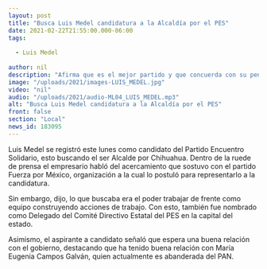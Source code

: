 ```yaml
---
layout: post
title: "Busca Luis Medel candidatura a la Alcaldía por el PES"
date: 2021-02-22T21:55:00.000-06:00
tags:
  
  - Luis Medel
  
author: nil
description: "Afirma que es el mejor partido y que concuerda con su pensar."
image: "/uploads/2021/images-LUIS_MEDEL.jpg"
video: "nil"
audio: "/uploads/2021/audio-ML04_LUIS_MEDEL.mp3"
alt: "Busca Luis Medel candidatura a la Alcaldía por el PES"
front: false
section: "Local"
news_id: 183095
---
```


Luis Medel se registró este lunes como candidato del Partido Encuentro Solidario, esto buscando el ser Alcalde por Chihuahua. Dentro de la ruede de prensa el empresario habló del acercamiento que sostuvo con el partido Fuerza por México, organización a la cual lo postuló para representarlo a la candidatura.

Sin embargo, dijo, lo que buscaba era el poder trabajar de frente como equipo construyendo acciones de trabajo. Con esto, también fue nombrado como Delegado del Comité Directivo Estatal del PES en la capital del estado.

Asimismo, el aspirante a candidato señaló que espera una buena relación con el gobierno, destacando que ha tenido buena relación con María Eugenia Campos Galván, quien actualmente es abanderada del PAN.
